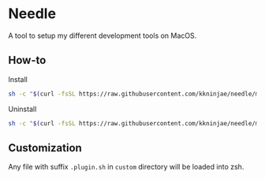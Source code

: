 # Needle

A tool to setup my different development tools on MacOS.


## How-to

Install

```sh
sh -c "$(curl -fsSL https://raw.githubusercontent.com/kkninjae/needle/master/tools/install.sh)"
```


Uninstall

```sh
sh -c "$(curl -fsSL https://raw.githubusercontent.com/kkninjae/needle/master/tools/uninstall.sh)"
```


## Customization

Any file with suffix `.plugin.sh` in `custom` directory will be loaded into zsh.
